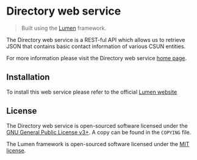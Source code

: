 # Directory web service

> Built using the [Lumen](https://github.com/laravel/lumen) framework.

The Directory web service is a REST-ful API which allows us to retrieve JSON that contains basic contact information 
of various CSUN entities.

For more information please visit the Directory web service [home page](https://api.metalab.csun.edu/directory/).

## Installation

To install this web service please refer to the official [Lumen website](https://lumen.laravel.com/docs/5.6)

## License

The Directory web service is open-sourced software licensed under the 
[GNU General Public License v3+](https://www.gnu.org/licenses/gpl.html). A copy can be found in the `COPYING` file.

The Lumen framework is open-sourced software licensed under the [MIT license](http://opensource.org/licenses/MIT).
